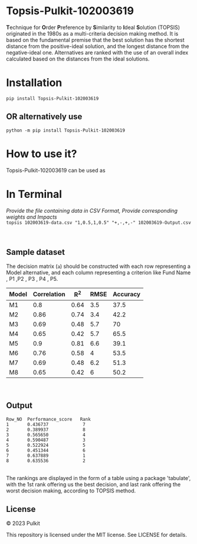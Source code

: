 # Topsis-Pulkit-102003619
**T**echnique for **O**rder **P**reference by **S**imilarity to **I**deal
**S**olution (TOPSIS) originated in the 1980s as a multi-criteria decision
making method. It is based on the fundamental premise that the best solution has the shortest distance from the positive-ideal solution, and the longest distance from the negative-ideal one. Alternatives are ranked with the use of an overall index calculated based on the distances from the ideal solutions.

# Installation
```pip install Topsis-Pulkit-102003619```

## OR alternatively use 
```python -m pip install Topsis-Pulkit-102003619```

# How to use it?

Topsis-Pulkit-102003619 can be used as 

# In Terminal
*Provide the file containing data in CSV Format, Provide corresponding weights and Impacts*
<br>
```topsis 102003619-data.csv "1,0.5,1,0.5" "+,-,+,-" 102003619-Output.csv```

<br>

## Sample dataset

The decision matrix (`a`) should be constructed with each row representing a Model alternative, and each column representing a criterion like Fund Name , P1 ,P2 , P3 , P4 , P5.

Model | Correlation | R<sup>2</sup> | RMSE | Accuracy
------------ | ------------- | ------------ | ------------- | ------------
M1|	0.8	|0.64	|3.5	|37.5	|10.61
M2|	0.86	|0.74	|3.4	|42.2	|11.8
M3|	0.69	|0.48	|5.7	|70	|19.22
M4|	0.65	|0.42	|5.7	|65.5	|18.07
M5|	0.9	|0.81	|6.6	|39.1	|11.85
M6|	0.76	|0.58	|4	|53.5	|14.71
M7|	0.69	|0.48	|6.2	|51.3	|14.67
M8|	0.65	|0.42	|6	|50.2	|14.32



<br>

## Output

```
Row_NO	Performance_score	Rank
1	    0.436737	         7
2	    0.389937	         8
3	    0.565650             4
4	    0.590487	         3
5	    0.522924	         5
6	    0.451344	         6
7	    0.637889	         1
8	    0.635536	         2

```
<br>
The rankings are displayed in the form of a table using a package 'tabulate', with the 1st rank offering us the best decision, and last rank offering the worst decision making, according to TOPSIS method.

## License

© 2023 Pulkit

This repository is licensed under the MIT license. See LICENSE for details.